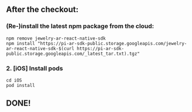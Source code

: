 ## After the checkout:

### (Re-)install the latest npm package from the cloud:
```
npm remove jewelry-ar-react-native-sdk
npm install "https://pi-ar-sdk-public.storage.googleapis.com/jewelry-ar-react-native-sdk-$(curl https://pi-ar-sdk-public.storage.googleapis.com/_latest_tar.txt).tgz"
```

### 2. [iOS] Install pods
```
cd iOS
pod install
```

## DONE!
